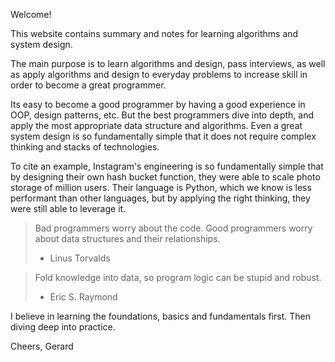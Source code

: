 Welcome!

This website contains summary and notes for learning algorithms and system design.

The main purpose is to learn algorithms and design, pass interviews, as well as apply algorithms and design to everyday problems to increase skill in order to become a great programmer.

Its easy to become a good programmer by having a good experience in OOP, design patterns, etc. But the best programmers dive into depth, and apply the most appropriate data structure and algorithms. Even a great system design is so fundamentally simple that it does not require complex thinking and stacks of technologies.

To cite an example, Instagram's engineering is so fundamentally simple that by designing their own hash bucket function, they were able to scale photo storage of million users. Their language is Python, which we know is less performant than other languages, but by applying the right thinking, they were still able to leverage it.

> Bad programmers worry about the code. Good programmers worry about data structures and their relationships.
>
> - Linus Torvalds

> Fold knowledge into data, so program logic can be stupid and robust.
>
> - Eric S. Raymond

I believe in learning the foundations, basics and fundamentals first. Then diving deep into practice.

Cheers,
Gerard
